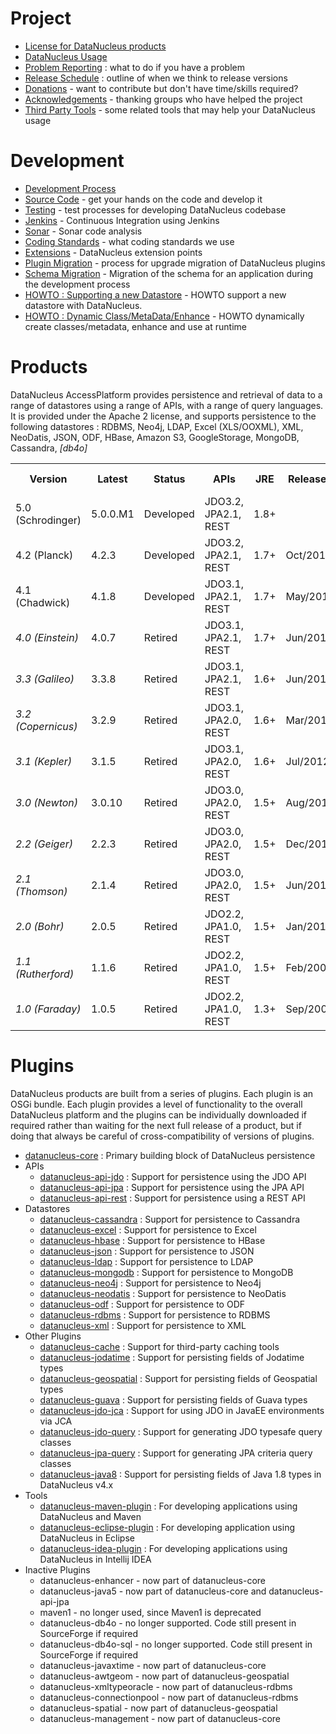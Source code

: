 <head><title>Development</title></head>

# Project

* [License for DataNucleus products](license.html)
* [DataNucleus Usage](usage.html)
* [Problem Reporting](problem_reporting.html) : what to do if you have a problem
* [Release Schedule](release_plans.html) : outline of when we think to release versions
* [Donations](donations.html) - want to contribute but don't have time/skills required?
* [Acknowledgements](acknowledgements.html) - thanking groups who have helped the project
* [Third Party Tools](thirdparty_tools.html) - some related tools that may help your DataNucleus usage

# Development

* [Development Process](development/index.html)
* [Source Code](development/sourcecode.html) - get your hands on the code and develop it
* [Testing](development/tests.html) - test processes for developing DataNucleus codebase
* [Jenkins](http://jenkins.datanucleus.org) - Continuous Integration using Jenkins
* [Sonar](http://sonar.datanucleus.org) - Sonar code analysis
* [Coding Standards](development/coding_standards.html) - what coding standards we use
* [Extensions](development/extensions.html) - DataNucleus extension points
* [Plugin Migration](plugin_migration.html) - process for upgrade migration of DataNucleus plugins
* [Schema Migration](development/schema_migration.html) - Migration of the schema for an application during the development process
* [HOWTO : Supporting a new Datastore](development/new_store_plugin_howto.html) - HOWTO support a new datastore with DataNucleus.
* [HOWTO : Dynamic Class/MetaData/Enhance](development/dynamic_class_metadata_enhance_runtime.html) - HOWTO dynamically create classes/metadata, enhance and use at runtime

# Products

DataNucleus AccessPlatform provides persistence and retrieval of data to a range of datastores using a range of APIs, with a range of query languages. 
It is provided under the Apache 2 license, and supports persistence to the following datastores : RDBMS, Neo4j, LDAP, Excel (XLS/OOXML), XML, NeoDatis, JSON, ODF, HBase, 
Amazon S3, GoogleStorage, MongoDB, Cassandra, _[db4o]_


<table>
<tr>
  <th>Version</th>
  <th>Latest</th>
  <th>Status</th>
  <th>APIs</th>
  <th>JRE</th>
  <th>Released</th>
  <th>Support</th>
  <th>Documentation</th>
  <th>Release Notes</th>
</tr>
<tr class="d">
  <td>5.0 (Schrodinger)</td>
  <td>5.0.0.M1</td>
  <td>Developed</td>
  <td>JDO3.2, JPA2.1, REST</td>
  <td>1.8+</td>
  <td></td>
  <td><a href="http://forum.datanucleus.org">Free</a>, <a href="http://www.datanucleus.org/support.html#commercial">Commercial</a></td>
  <td>
    <a href="http://www.datanucleus.org/products/accessplatform_5_0/index.html">Online</a> | 
    <a href="https://sourceforge.net/projects/datanucleus/files/datanucleus-accessplatform/5.0.0.m1/datanucleus-accessplatform-docs-5.0.zip/download">Download</a> | 
    <a href="https://sourceforge.net/projects/datanucleus/files/datanucleus-accessplatform/5.0.0.m1/datanucleus-accessplatform-docs-5.0.pdf/download">PDF</a>
  </td>
  <td><a href="news/access_platform_5_0.html">HTML</a></td>
</tr>
<tr class="d">
  <td>4.2 (Planck)</td>
  <td>4.2.3</td>
  <td>Developed</td>
  <td>JDO3.2, JPA2.1, REST</td>
  <td>1.7+</td>
  <td>Oct/2015</td>
  <td><a href="http://forum.datanucleus.org">Free</a>, <a href="http://www.datanucleus.org/support.html#commercial">Commercial</a></td>
  <td>
    <a href="http://www.datanucleus.org/products/accessplatform_4_2/index.html">Online</a> | 
    <a href="https://sourceforge.net/projects/datanucleus/files/datanucleus-accessplatform/4.2.0.release/datanucleus-accessplatform-docs-4.2.zip/download">Download</a> | 
    <a href="https://sourceforge.net/projects/datanucleus/files/datanucleus-accessplatform/4.2.0.release/datanucleus-accessplatform-docs-4.2.pdf/download">PDF</a>
  </td>
  <td><a href="news/access_platform_4_2.html">HTML</a></td>
</tr>
<tr class="d">
  <td>4.1 (Chadwick)</td>
  <td>4.1.8</td>
  <td>Developed</td>
  <td>JDO3.1, JPA2.1, REST</td>
  <td>1.7+</td>
  <td>May/2015</td>
  <td><a href="http://forum.datanucleus.org">Free</a>, <a href="http://www.datanucleus.org/support.html#commercial">Commercial</a></td>
  <td>
    <a href="http://www.datanucleus.org/products/accessplatform_4_1/index.html">Online</a> | 
    <a href="https://sourceforge.net/projects/datanucleus/files/datanucleus-accessplatform/4.1.0.release/datanucleus-accessplatform-docs-4.1.zip/download">Download</a> | 
    <a href="https://sourceforge.net/projects/datanucleus/files/datanucleus-accessplatform/4.1.0.release/datanucleus-accessplatform-docs-4.1.pdf/download">PDF</a>
  </td>
  <td><a href="news/access_platform_4_1.html">HTML</a></td>
</tr>
<tr>
  <td><i>4.0 (Einstein)</i></td>
  <td>4.0.7</td>
  <td>Retired</td>
  <td>JDO3.1, JPA2.1, REST</td>
  <td>1.7+</td>
  <td>Jun/2014</td>
  <td><a href="http://www.datanucleus.org/support.html#commercial">Commercial</a></td>
  <td>
    <a href="http://www.datanucleus.org/products/accessplatform_4_0/index.html">Online</a> | 
    <a href="https://sourceforge.net/projects/datanucleus/files/datanucleus-accessplatform/4.0.0.release/datanucleus-accessplatform-docs-4.0.zip/download">Download</a> | 
    <a href="https://sourceforge.net/projects/datanucleus/files/datanucleus-accessplatform/4.0.0.release/datanucleus-accessplatform-docs-4.0.pdf/download">PDF</a>
  </td>
  <td><a href="news/access_platform_4_0.html">HTML</a></td>
</tr>
<tr>
  <td><i>3.3 (Galileo)</i></td>
  <td>3.3.8</td>
  <td>Retired</td>
  <td>JDO3.1, JPA2.1, REST</td>
  <td>1.6+</td>
  <td>Jun/2013</td>
  <td><a href="http://www.datanucleus.org/support.html#commercial">Commercial</a></td>
  <td>
    <a href="http://www.datanucleus.org/products/accessplatform_3_3/index.html">Online</a> | 
    <a href="https://sourceforge.net/projects/datanucleus/files/datanucleus-accessplatform/3.3.0.release/datanucleus-accessplatform-docs-3.3.zip/download">Download</a> | 
    <a href="https://sourceforge.net/projects/datanucleus/files/datanucleus-accessplatform/3.3.0.release/datanucleus-accessplatform-docs-3.3.pdf/download">PDF</a>
  </td>
  <td><a href="news/access_platform_3_3.html">HTML</a></td>
</tr>
<tr>
  <td><i>3.2 (Copernicus)</i></td>
  <td>3.2.9</td>
  <td>Retired</td>
  <td>JDO3.1, JPA2.0, REST</td>
  <td>1.6+</td>
  <td>Mar/2013</td>
  <td><a href="http://www.datanucleus.org/support.html#commercial">Commercial</a></td>
  <td>
    <a href="http://www.datanucleus.org/products/accessplatform_3_2/index.html">Online</a> | 
    <a href="https://sourceforge.net/projects/datanucleus/files/datanucleus-accessplatform/3.2.0.release/datanucleus-accessplatform-docs-3.2.zip/download">Download</a> | 
    <a href="https://sourceforge.net/projects/datanucleus/files/datanucleus-accessplatform/3.2.0.release/datanucleus-accessplatform-docs-3.2.pdf/download">PDF</a>
  </td>
  <td><a href="news/access_platform_3_2.html">HTML</a></td>
</tr>
<tr>
  <td><i>3.1 (Kepler)</i></td>
  <td>3.1.5</td>
  <td>Retired</td>
  <td>JDO3.1, JPA2.0, REST</td>
  <td>1.6+</td>
  <td>Jul/2012</td>
  <td>None</td>
  <td><a href="http://www.datanucleus.org/products/accessplatform_3_1/index.html">Online</a> | 
    <a href="https://sourceforge.net/projects/datanucleus/files/datanucleus-accessplatform/3.1.0.release/datanucleus-accessplatform-docs-3.1.0.zip/download">Download</a>
  </td>
  <td><a href="news/access_platform_3_1.html">HTML</a></td>
</tr>
<tr>
  <td><i>3.0 (Newton)</i></td>
  <td>3.0.10</td>
  <td>Retired</td>
  <td>JDO3.0, JPA2.0, REST</td>
  <td>1.5+</td>
  <td>Aug/2011</td>
  <td>None</td>
  <td>
    <a href="http://www.datanucleus.org/products/accessplatform_3_0/index.html">Online</a> | 
    <a href="https://sourceforge.net/projects/datanucleus/files/datanucleus-accessplatform/3.0.0.release/datanucleus-accessplatform-docs-3.0.0.zip/download">Download</a>
  </td>
  <td><a href="news/access_platform_3_0.html">HTML</a></td>
</tr>
<tr>
  <td><i>2.2 (Geiger)</i></td>
  <td>2.2.3</td>
  <td>Retired</td>
  <td>JDO3.0, JPA2.0, REST</td>
  <td>1.5+</td>
  <td>Dec/2010</td>
  <td>None</td>
  <td>
    <a href="https://sourceforge.net/projects/datanucleus/files/datanucleus-accessplatform/2.2.0.release/datanucleus-accessplatform-docs-2.2.0.zip/download">Download</a> | 
    <a href="http://www.datanucleus.org/products/accessplatform_2_2/datanucleus-accessplatform.pdf">PDF</a>
  </td>
  <td><a href="news/access_platform_2_2.html">HTML</a></td>
</tr>
<tr>
  <td><i>2.1 (Thomson)</i></td>
  <td>2.1.4</td>
  <td>Retired</td>
  <td>JDO3.0, JPA2.0, REST</td>
  <td>1.5+</td>
  <td>Jun/2010</td>
  <td>None</td>
  <td>
    <a href="https://sourceforge.net/projects/datanucleus/files/datanucleus-accessplatform/2.1.0.release/datanucleus-accessplatform-docs-2.1.0.zip/download">Download</a> | 
    <a href="http://www.datanucleus.org/products/accessplatform_2_1/datanucleus-accessplatform.pdf">PDF</a>
  </td>
  <td><a href="news/access_platform_2_1.html">HTML</a></td>
</tr>
<tr>
  <td><i>2.0 (Bohr)</i></td>
  <td>2.0.5</td>
  <td>Retired</td>
  <td>JDO2.2, JPA1.0, REST</td>
  <td>1.5+</td>
  <td>Jan/2010</td>
  <td>None</td>
  <td>
    <a href="https://sourceforge.net/projects/datanucleus/files/datanucleus-accessplatform/2.0.0.release/datanucleus-accessplatform-docs-2.0.0.zip/download">Download</a> | 
    <a href="http://sourceforge.net/projects/datanucleus/files/datanucleus-accessplatform/2.0.0.release/datanucleus-accessplatform-docs-2.0.0.pdf/download">PDF</a>
  </td>
  <td><a href="news/access_platform_2_0.html">HTML</a></td>
</tr>
<tr>
  <td><i>1.1 (Rutherford)</i></td>
  <td>1.1.6</td>
  <td>Retired</td>
  <td>JDO2.2, JPA1.0, REST</td>
  <td>1.5+</td>
  <td>Feb/2009</td>
  <td>None</td>
  <td>
    <a href="http://sourceforge.net/projects/datanucleus/files/datanucleus-accessplatform/1.1.0/datanucleus-accessplatform-docs-1.1.0.zip/download">Download</a> | 
    <a href="http://sourceforge.net/projects/datanucleus/files/datanucleus-accessplatform/1.1.0/datanucleus-accessplatform-docs-1.1.0.pdf/download">PDF</a>
  </td>
  <td><a href="news/access_platform_1_1.html">HTML</a></td>
</tr>
<tr>
  <td><i>1.0 (Faraday)</i></td>
  <td>1.0.5</td>
  <td>Retired</td>
  <td>JDO2.2, JPA1.0, REST</td>
  <td>1.3+</td>
  <td>Sep/2008</td>
  <td>None</td>
  <td>
    <a href="http://sourceforge.net/projects/datanucleus/files/datanucleus-accessplatform/1.0.0/datanucleus-accessplatform-docs-1.0.0.zip/download">Download</a> | 
    <a href="http://sourceforge.net/projects/datanucleus/files/datanucleus-accessplatform/1.0.0/datanucleus-accessplatform-docs-1.0.0.pdf/download">PDF</a>
  </td>
  <td><a href="news/access_platform_1_0.html">HTML</a></td>
</tr>
</table>


# Plugins

DataNucleus products are built from a series of plugins. Each plugin is an OSGi bundle. 
Each plugin provides a level of functionality to the overall DataNucleus platform and the plugins can be individually downloaded if required rather than waiting for the next
full release of a product, but if doing that always be careful of cross-compatibility of versions of plugins.


+ [datanucleus-core](https://github.com/datanucleus/datanucleus-core) : Primary building block of DataNucleus persistence
+ APIs
	* [datanucleus-api-jdo](https://github.com/datanucleus/datanucleus-api-jdo) : Support for persistence using the JDO API
	* [datanucleus-api-jpa](https://github.com/datanucleus/datanucleus-api-jpa) : Support for persistence using the JPA API
	* [datanucleus-api-rest](https://github.com/datanucleus/datanucleus-api-rest) : Support for persistence using a REST API
+ Datastores
	* [datanucleus-cassandra](https://github.com/datanucleus/datanucleus-cassandra) : Support for persistence to Cassandra
	* [datanucleus-excel](https://github.com/datanucleus/datanucleus-excel) : Support for persistence to Excel
	* [datanucleus-hbase](https://github.com/datanucleus/datanucleus-hbase) : Support for persistence to HBase
	* [datanucleus-json](https://github.com/datanucleus/datanucleus-json) : Support for persistence to JSON
	* [datanucleus-ldap](https://github.com/datanucleus/datanucleus-ldap) : Support for persistence to LDAP
	* [datanucleus-mongodb](https://github.com/datanucleus/datanucleus-mongodb) : Support for persistence to MongoDB
	* [datanucleus-neo4j](https://github.com/datanucleus/datanucleus-neo4j) : Support for persistence to Neo4j
	* [datanucleus-neodatis](https://github.com/datanucleus/datanucleus-neodatis) : Support for persistence to NeoDatis
	* [datanucleus-odf](https://github.com/datanucleus/datanucleus-odf) : Support for persistence to ODF
	* [datanucleus-rdbms](https://github.com/datanucleus/datanucleus-rdbms) : Support for persistence to RDBMS
	* [datanucleus-xml](https://github.com/datanucleus/datanucleus-xml) : Support for persistence to XML
+ Other Plugins
	* [datanucleus-cache](https://github.com/datanucleus/datanucleus-cache) : Support for third-party caching tools
	* [datanucleus-jodatime](https://github.com/datanucleus/datanucleus-jodatime) : Support for persisting fields of Jodatime types
	* [datanucleus-geospatial](https://github.com/datanucleus/datanucleus-geospatial) : Support for persisting fields of Geospatial types
	* [datanucleus-guava](https://github.com/datanucleus/datanucleus-guava) : Support for persisting fields of Guava types
	* [datanucleus-jdo-jca](https://github.com/datanucleus/datanucleus-jdo-jca) : Support for using JDO in JavaEE environments via JCA
	* [datanucleus-jdo-query](https://github.com/datanucleus/datanucleus-jdo-query) : Support for generating JDO typesafe query classes
	* [datanucleus-jpa-query](https://github.com/datanucleus/datanucleus-jpa-query) : Support for generating JPA criteria query classes
	* [datanucleus-java8](https://github.com/datanucleus/datanucleus-java8) : Support for persisting fields of Java 1.8 types in DataNucleus v4.x
+ Tools
	* [datanucleus-maven-plugin](https://github.com/datanucleus/datanucleus-maven-plugin) : For developing applications using DataNucleus and Maven
	* [datanucleus-eclipse-plugin](https://github.com/datanucleus/datanucleus-eclipse-plugin) : For developing application using DataNucleus in Eclipse
	* [datanucleus-idea-plugin](https://github.com/datanucleus/datanucleus-idea-plugin) : For developing applications using DataNucleus in Intellij IDEA
+ Inactive Plugins
	* datanucleus-enhancer - now part of datanucleus-core
	* datanucleus-java5 - now part of datanucleus-core and datanucleus-api-jpa
	* maven1 - no longer used, since Maven1 is deprecated
	* datanucleus-db4o - no longer supported. Code still present in SourceForge if required
	* datanucleus-db4o-sql - no longer supported. Code still present in SourceForge if required
	* datanucleus-javaxtime - now part of datanucleus-core
	* datanucleus-awtgeom - now part of datanucleus-geospatial
	* datanucleus-xmltypeoracle - now part of datanucleus-rdbms
	* datanucleus-connectionpool - now part of datanucleus-rdbms
	* datanucleus-spatial - now part of datanucleus-geospatial
	* datanucleus-management - now part of datanucleus-core


